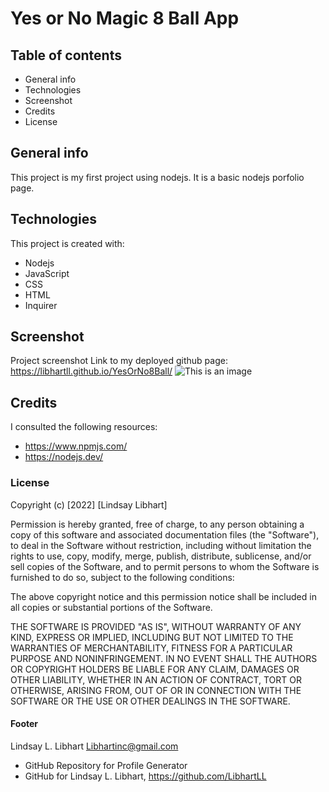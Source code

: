 # Yes or No Magic 8 Ball App

## Table of contents
* General info
* Technologies
* Screenshot
* Credits
* License

## General info
This project is my first project using nodejs.  It is a basic nodejs porfolio page. 
## Technologies
This project is created with:

* Nodejs
* JavaScript
* CSS
* HTML
* Inquirer

## Screenshot
Project screenshot Link to my deployed github page: https://libhartll.github.io/YesOrNo8Ball/
![This is an image](./Assets/Images/yes-no.jpg)

## Credits
I consulted the following resources:
* https://www.npmjs.com/
* https://nodejs.dev/

### License

Copyright (c) [2022] [Lindsay Libhart]

Permission is hereby granted, free of charge, to any person obtaining a copy of this software and associated documentation files (the "Software"), to deal in the Software without restriction, including without limitation the rights to use, copy, modify, merge, publish, distribute, sublicense, and/or sell copies of the Software, and to permit persons to whom the Software is furnished to do so, subject to the following conditions:

The above copyright notice and this permission notice shall be included in all copies or substantial portions of the Software.

THE SOFTWARE IS PROVIDED "AS IS", WITHOUT WARRANTY OF ANY KIND, EXPRESS OR IMPLIED, INCLUDING BUT NOT LIMITED TO THE WARRANTIES OF MERCHANTABILITY, FITNESS FOR A PARTICULAR PURPOSE AND NONINFRINGEMENT. IN NO EVENT SHALL THE AUTHORS OR COPYRIGHT HOLDERS BE LIABLE FOR ANY CLAIM, DAMAGES OR OTHER LIABILITY, WHETHER IN AN ACTION OF CONTRACT, TORT OR OTHERWISE, ARISING FROM, OUT OF OR IN CONNECTION WITH THE SOFTWARE OR THE USE OR OTHER DEALINGS IN THE SOFTWARE.

#### Footer
Lindsay L. Libhart
Libhartinc@gmail.com
* GitHub Repository for Profile Generator
* GitHub for Lindsay L. Libhart, 
https://github.com/LibhartLL
